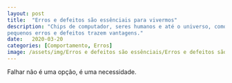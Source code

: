 ```yaml
---
layout: post
title:  "Erros e defeitos são essênciais para vivermos"
description: "Chips de computador, seres humanos e até o universo, como
pequenos erros e defeitos trazem vantagens."
date:   2020-03-20
categories: [Comportamento, Erros]
image: /assets/img/Erros e defeitos são essênciais/Erros e defeitos são essênciais.jpg
---
```

Falhar não é uma opção, é uma necessidade.
